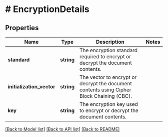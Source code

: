 # # EncryptionDetails

## Properties

Name | Type | Description | Notes
------------ | ------------- | ------------- | -------------
**standard** | **string** | The encryption standard required to encrypt or decrypt the document contents. |
**initialization_vector** | **string** | The vector to encrypt or decrypt the document contents using Cipher Block Chaining (CBC). |
**key** | **string** | The encryption key used to encrypt or decrypt the document contents. |

[[Back to Model list]](../../README.md#models) [[Back to API list]](../../README.md#endpoints) [[Back to README]](../../README.md)
